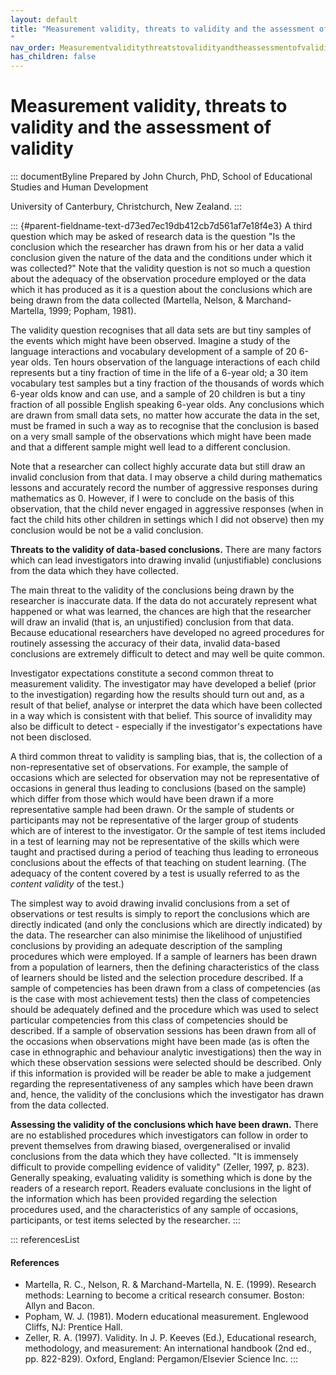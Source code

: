 ```yaml
---
layout: default
title: "Measurement validity, threats to validity and the assessment of validity 
"
nav_order: Measurementvaliditythreatstovalidityandtheassessmentofvalidity
has_children: false
---
```

# Measurement validity, threats to validity and the assessment of validity 


::: documentByline
Prepared by John Church, PhD, School of Educational Studies and Human
Development

University of Canterbury, Christchurch, New Zealand.
:::

::: {#parent-fieldname-text-d73ed7ec19db412cb7d561af7e18f4e3}
A third question which may be asked of research data is the question "Is
the conclusion which the researcher has drawn from his or her data a
valid conclusion given the nature of the data and the conditions under
which it was collected?" Note that the validity question is not so much
a question about the adequacy of the observation procedure employed or
the data which it has produced as it is a question about the conclusions
which are being drawn from the data collected (Martella, Nelson, &
Marchand-Martella, 1999; Popham, 1981).

The validity question recognises that all data sets are but tiny samples
of the events which might have been observed. Imagine a study of the
language interactions and vocabulary development of a sample of 20
6-year olds. Ten hours observation of the language interactions of each
child represents but a tiny fraction of time in the life of a 6-year
old; a 30 item vocabulary test samples but a tiny fraction of the
thousands of words which 6-year olds know and can use, and a sample of
20 children is but a tiny fraction of all possible English speaking
6-year olds. Any conclusions which are drawn from small data sets, no
matter how accurate the data in the set, must be framed in such a way as
to recognise that the conclusion is based on a very small sample of the
observations which might have been made and that a different sample
might well lead to a different conclusion.

Note that a researcher can collect highly accurate data but still draw
an invalid conclusion from that data. I may observe a child during
mathematics lessons and accurately record the number of aggressive
responses during mathematics as 0. However, if I were to conclude on the
basis of this observation, that the child never engaged in aggressive
responses (when in fact the child hits other children in settings which
I did not observe) then my conclusion would be not be a valid
conclusion.

**Threats to the validity of data-based conclusions.** There are many
factors which can lead investigators into drawing invalid
(unjustifiable) conclusions from the data which they have collected.

The main threat to the validity of the conclusions being drawn by the
researcher is inaccurate data. If the data do not accurately represent
what happened or what was learned, the chances are high that the
researcher will draw an invalid (that is, an unjustified) conclusion
from that data. Because educational researchers have developed no agreed
procedures for routinely assessing the accuracy of their data, invalid
data-based conclusions are extremely difficult to detect and may well be
quite common.

Investigator expectations constitute a second common threat to
measurement validity. The investigator may have developed a belief
(prior to the investigation) regarding how the results should turn out
and, as a result of that belief, analyse or interpret the data which
have been collected in a way which is consistent with that belief. This
source of invalidity may also be difficult to detect - especially if the
investigator\'s expectations have not been disclosed.

A third common threat to validity is sampling bias, that is, the
collection of a non-representative set of observations. For example, the
sample of occasions which are selected for observation may not be
representative of occasions in general thus leading to conclusions
(based on the sample) which differ from those which would have been
drawn if a more representative sample had been drawn. Or the sample of
students or participants may not be representative of the larger group
of students which are of interest to the investigator. Or the sample of
test items included in a test of learning may not be representative of
the skills which were taught and practised during a period of teaching
thus leading to erroneous conclusions about the effects of that teaching
on student learning. (The adequacy of the content covered by a test is
usually referred to as the *content validity* of the test.)

The simplest way to avoid drawing invalid conclusions from a set of
observations or test results is simply to report the conclusions which
are directly indicated (and only the conclusions which are directly
indicated) by the data. The researcher can also minimise the likelihood
of unjustified conclusions by providing an adequate description of the
sampling procedures which were employed. If a sample of learners has
been drawn from a population of learners, then the defining
characteristics of the class of learners should be listed and the
selection procedure described. If a sample of competencies has been
drawn from a class of competencies (as is the case with most achievement
tests) then the class of competencies should be adequately defined and
the procedure which was used to select particular competencies from this
class of competencies should be described. If a sample of observation
sessions has been drawn from all of the occasions when observations
might have been made (as is often the case in ethnographic and behaviour
analytic investigations) then the way in which these observation
sessions were selected should be described. Only if this information is
provided will be reader be able to make a judgement regarding the
representativeness of any samples which have been drawn and, hence, the
validity of the conclusions which the investigator has drawn from the
data collected.

**Assessing the validity of the conclusions which have been drawn.**
There are no established procedures which investigators can follow in
order to prevent themselves from drawing biased, overgeneralised or
invalid conclusions from the data which they have collected. "It is
immensely difficult to provide compelling evidence of validity" (Zeller,
1997, p. 823). Generally speaking, evaluating validity is something
which is done by the readers of a research report. Readers evaluate
conclusions in the light of the information which has been provided
regarding the selection procedures used, and the characteristics of any
sample of occasions, participants, or test items selected by the
researcher.
:::

::: referencesList
#### References

-   Martella, R. C., Nelson, R. & Marchand-Martella, N. E. (1999).
    Research methods: Learning to become a critical research consumer.
    Boston: Allyn and Bacon.
-   Popham, W. J. (1981). Modern educational measurement. Englewood
    Cliffs, NJ: Prentice Hall.
-   Zeller, R. A. (1997). Validity. In J. P. Keeves (Ed.), Educational
    research, methodology, and measurement: An international handbook
    (2nd ed., pp. 822-829). Oxford, England: Pergamon/Elsevier Science
    Inc.
:::
